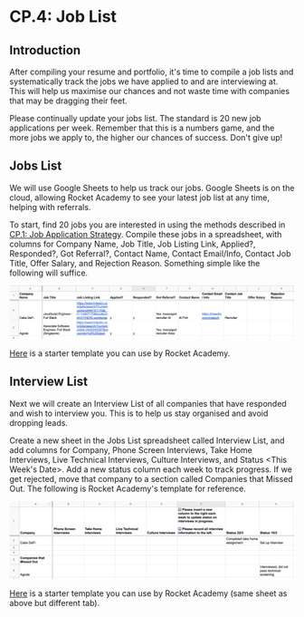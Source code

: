 # CP.4: Job List

## Introduction

After compiling your resume and portfolio, it's time to compile a job lists and systematically track the jobs we have applied to and are interviewing at. This will help us maximise our chances and not waste time with companies that may be dragging their feet.

Please continually update your jobs list. The standard is 20 new job applications per week. Remember that this is a numbers game, and the more jobs we apply to, the higher our chances of success. Don't give up!

## Jobs List

We will use Google Sheets to help us track our jobs. Google Sheets is on the cloud, allowing Rocket Academy to see your latest job list at any time, helping with referrals. 

To start, find 20 jobs you are interested in using the methods described in [CP.1: Job Application Strategy](cp.1-job-application-strategy.md#how-will-you-find-the-jobs-youre-looking-for). Compile these jobs in a spreadsheet, with columns for Company Name, Job Title, Job Listing Link, Applied?, Responded?, Got Referral?, Contact Name, Contact Email/Info, Contact Job Title, Offer Salary, and Rejection Reason. Something simple like the following will suffice.

![Simple spreadsheet to keep tracks of jobs we are applying to](../.gitbook/assets/jie-ping-20210323-11.19.13.png)

[Here](https://docs.google.com/spreadsheets/d/1Zt70gxE4Rafgh-xMC97dAoRcArg9sn0LZurDZQU_Gdw/edit?usp=sharing) is a starter template you can use by Rocket Academy.

## Interview List

Next we will create an Interview List of all companies that have responded and wish to interview you. This is to help us stay organised and avoid dropping leads.

Create a new sheet in the Jobs List spreadsheet called Interview List, and add columns for Company, Phone Screen Interviews, Take Home Interviews, Live Technical Interviews, Culture Interviews, and Status &lt;This Week's Date&gt;. Add a new status column each week to track progress. If we get rejected, move that company to a section called Companies that Missed Out. The following is Rocket Academy's template for reference.

![Interview List of companies we are currently or have previously interviewed with](../.gitbook/assets/jie-ping-20210323-11.29.47.png)

[Here](https://docs.google.com/spreadsheets/d/1Zt70gxE4Rafgh-xMC97dAoRcArg9sn0LZurDZQU_Gdw/edit#gid=2074064392) is a starter template you can use by Rocket Academy \(same sheet as above but different tab\).

